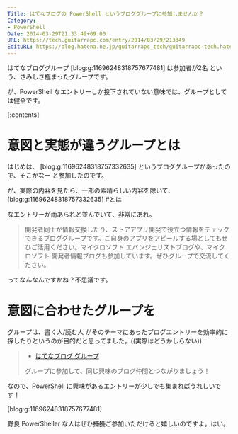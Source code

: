 ```yaml
---
Title: はてなブログの PowerShell というブロググループに参加しませんか？
Category:
- PowerShell
Date: 2014-03-29T21:33:49+09:00
URL: https://tech.guitarrapc.com/entry/2014/03/29/213349
EditURL: https://blog.hatena.ne.jp/guitarrapc_tech/guitarrapc-tech.hatenablog.com/atom/entry/12921228815720946134
---
```


はてなブロググループ [blog:g:11696248318757677481] は参加者が2名 という、さみしさ極まったグループです。

が、PowerShell なエントリーしか投下されていない意味では、グループとしては健全です。


[:contents]

# 意図と実態が違うグループとは

はじめは、 [blog:g:11696248318757332635] というブロググループがあったので、そこかなー と参加したのです。

が、実際の内容を見たら、一部の素晴らしい内容を除いて、 [blog:g:11696248318757332635] #とは

なエントリーが雨あられと並んでいて、非常にあれ。

> 開発者同士が情報交換したり、ストアアプリ開発で役立つ情報をチェックできるブロググループです。ご自身のアプリをアピールする場としてもぜひご活用ください。マイクロソフト エバンジェリストブログや、マイクロソフト 開発者情報ブログも参加しています。ぜひグループで交流してください。


ってなんなんですかね？不思議です。

# 意図に合わせたグループを

グループは、書く人/読む人 がそのテーマにあったブログエントリーを効率的に探したりというのが目的だと思ってました。((実際はどうかしらない))

> - [はてなブログ グループ](https://hatenablog.com/g/)
>
> グループに参加して、同じ興味のブログ仲間とつながりましょう！

なので、PowerShell に興味があるエントリーが少しでも集まればうれしいです！

[blog:g:11696248318757677481]

野良 PowerSheller な人はぜひ<s>捕獲</s>ご参加いただけると嬉しいのですよ。はい。
